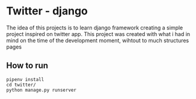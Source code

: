 
# Twitter - django

The idea of this projects is to learn django framework creating a simple project inspired on twitter app. This project was created with what i had in mind on the time of the development moment, wihtout to much structures pages

## How to run

    pipenv install
    cd twitter/
    python manage.py runserver

